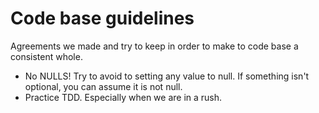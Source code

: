 # Code base guidelines

Agreements we made and try to keep in order to make to code base a consistent whole.

+ No NULLS! Try to avoid to setting any value to null. If something isn't optional, you can assume it is not null.
+ Practice TDD. Especially when we are in a rush. 
